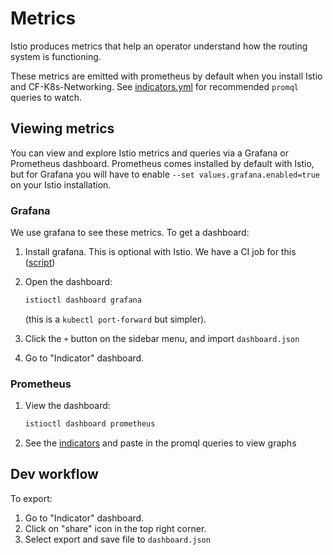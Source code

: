 # Metrics

Istio produces metrics that help an operator understand how the routing system
is functioning.

These metrics are emitted with prometheus by default when you install Istio and
CF-K8s-Networking.  See [indicators.yml](indicators.yml) for recommended
`promql` queries to watch.

## Viewing metrics
You can view and explore Istio metrics and queries via a Grafana or Prometheus
dashboard. Prometheus comes installed by default with Istio, but for Grafana you
will have to enable `--set values.grafana.enabled=true` on your Istio
installation.

### Grafana
We use grafana to see these metrics.  To get a dashboard:

1. Install grafana.  This is optional with Istio.  We have a CI job for this
   ([script](../../ci/tasks/istio/deploy-istio.sh))

1. Open the dashboard:

   ```bash
   istioctl dashboard grafana
   ```

   (this is a `kubectl port-forward` but simpler).

1. Click the `+` button on the sidebar menu, and import `dashboard.json`

1. Go to "Indicator" dashboard.

### Prometheus
1. View the dashboard:
   ```bash
   istioctl dashboard prometheus
   ```
1. See the [indicators](indicators.yml) and paste in the promql queries to view graphs

## Dev workflow
To export:
1. Go to "Indicator" dashboard.
1. Click on "share" icon in the top right corner.
1. Select export and save file to `dashboard.json`
